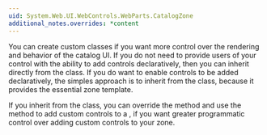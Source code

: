```yaml
---
uid: System.Web.UI.WebControls.WebParts.CatalogZone
additional_notes.overrides: *content
---
```


<p>You can create custom <xref href="System.Web.UI.WebControls.WebParts.CatalogZone"></xref> classes if you want more control over the rendering and behavior of the catalog UI. If you do not need to provide users of your control with the ability to add <xref href="System.Web.UI.WebControls.WebParts.CatalogPart"></xref> controls declaratively, then you can inherit directly from the <xref href="System.Web.UI.WebControls.WebParts.CatalogZoneBase"></xref> class. If you do want to enable controls to be added declaratively, the simples approach is to inherit from the <xref href="System.Web.UI.WebControls.WebParts.CatalogZone"></xref> class, because it provides the essential zone template.  
  
 If you inherit from the <xref href="System.Web.UI.WebControls.WebParts.CatalogZone"></xref> class, you can override the <xref href="System.Web.UI.WebControls.WebParts.CatalogZone.CreateCatalogParts"></xref> method and use the method to add custom <xref href="System.Web.UI.WebControls.WebParts.CatalogPart"></xref> controls to a <xref href="System.Web.UI.WebControls.WebParts.CatalogPartCollection"></xref>, if you want greater programmatic control over adding custom <xref href="System.Web.UI.WebControls.WebParts.CatalogPart"></xref> controls to your zone.</p>


